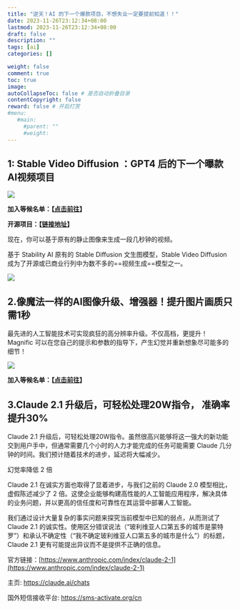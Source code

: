 ```yaml
---
title: "逆天！AI 的下一个爆款项目，不想失业一定要提前知道！！"
date: 2023-11-26T23:12:34+08:00
lastmod: 2023-11-26T23:12:34+08:00
draft: false
description: ""
tags: [ai]
categories: []

weight: false
comment: true
toc: true
image: 
autoCollapseToc: false # 是否自动折叠目录
contentCopyright: false
reward: false # 开启打赏
#menu:
   #main:
     #parent: ""
     #weight:
---
```



## 1: Stable Video Diffusion ：GPT4 后的下一个曝款AI视频项目

![](https://r2.leshans.eu.org/2023/11/a0d15546f046e95208c67cd6e295b48f.jpg)

**加入等候名单：【[点击前往](https://stability.ai/contact)】**

**开源项目：【[链接地址](https://github.com/Stability-AI/generative-models)】**

现在，你可以基于原有的静止图像来生成一段几秒钟的视频。

基于 Stability AI 原有的 Stable Diffusion 文生图模型，Stable Video Diffusion 成为了开源或已商业行列中为数不多的==视频生成==模型之一。

![](https://r2.leshans.eu.org/2023/11/87444a144947172e6189ef9f565f0360.jpg)

## 2.像魔法一样的AI图像升级、增强器！提升图片画质只需1秒


最先进的人工智能技术可实现疯狂的高分辨率升级。不仅高档，更提升！Magnific 可以在您自己的提示和参数的指导下，产生幻觉并重新想象尽可能多的细节！

![](https://r2.leshans.eu.org/2023/11/1b1768220114e69f20f7b91e333c783d.jpg)

**加入等候名单：【[点击前往](https://magnific.substack.com/)】**


## 3.Claude 2.1 升级后，可轻松处理20W指令， 准确率提升30%

Claude 2.1 升级后，可轻松处理20W指令。虽然很高兴能够将这一强大的新功能交到用户手中，但通常需要几个小时的人力才能完成的任务可能需要 Claude 几分钟的时间。我们预计随着技术的进步，延迟将大幅减少。  

幻觉率降低 2 倍

Claude 2.1 在诚实方面也取得了显着进步，与我们之前的 Claude 2.0 模型相比，虚假陈述减少了 2 倍。这使企业能够构建高性能的人工智能应用程序，解决具体的业务问题，并以更高的信任度和可靠性在其运营中部署人工智能。

我们通过设计大量复杂的事实问题来探究当前模型中已知的弱点，从而测试了 Claude 2.1 的诚实性。使用区分错误说法（“玻利维亚人口第五多的城市是蒙特罗”）和承认不确定性（“我不确定玻利维亚人口第五多的城市是什么”）的标题，Claude 2.1 更有可能提出异议而不是提供不正确的信息。

官方链接：[https://www.anthropic.com/index/claude-2-1](https://www.anthropic.com/index/claude-2-1)

主页: https://claude.ai/chats

国外短信接收平台:  https://sms-activate.org/cn